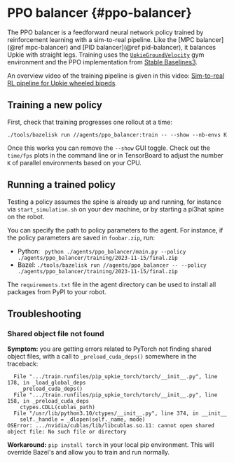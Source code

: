# PPO balancer {#ppo-balancer}

The PPO balancer is a feedforward neural network policy trained by reinforcement learning with a sim-to-real pipeline. Like the [MPC balancer](@ref mpc-balancer) and [PID balancer](@ref pid-balancer), it balances Upkie with straight legs. Training uses the <code><a href="https://upkie.github.io/upkie/classupkie_1_1envs_1_1upkie__ground__velocity_1_1UpkieGroundVelocity.html">UpkieGroundVelocity</a></code> gym environment and the PPO implementation from [Stable Baselines3](https://stable-baselines3.readthedocs.io/en/master/modules/ppo.html).

An overview video of the training pipeline is given in this video: [Sim-to-real RL pipeline for Upkie wheeled bipeds](https://www.youtube.com/shorts/bvWgYso1dzI).

## Training a new policy

First, check that training progresses one rollout at a time:

```
./tools/bazelisk run //agents/ppo_balancer:train -- --show --nb-envs K
```

Once this works you can remove the ``--show`` GUI toggle. Check out the `time/fps` plots in the command line or in TensorBoard to adjust the number `K` of parallel environments based on your CPU.

## Running a trained policy

Testing a policy assumes the spine is already up and running, for instance via ``start_simulation.sh`` on your dev machine, or by starting a pi3hat spine on the robot.

You can specify the path to policy parameters to the agent. For instance, if the policy parameters are saved in `foobar.zip`, run:

- Python: `` python ./agents/ppo_balancer/main.py --policy ./agents/ppo_balancer/training/2023-11-15/final.zip``
- Bazel: ``./tools/bazelisk run //agents/ppo_balancer -- --policy ./agents/ppo_balancer/training/2023-11-15/final.zip``

The `requirements.txt` file in the agent directory can be used to install all packages from PyPI to your robot.

## Troubleshooting

### Shared object file not found

**Symptom:** you are getting errors related to PyTorch not finding shared object files, with a call to ``_preload_cuda_deps()`` somewhere in the traceback:

```
  File ".../train.runfiles/pip_upkie_torch/torch/__init__.py", line 178, in _load_global_deps
    _preload_cuda_deps()
  File ".../train.runfiles/pip_upkie_torch/torch/__init__.py", line 158, in _preload_cuda_deps
    ctypes.CDLL(cublas_path)
  File "/usr/lib/python3.10/ctypes/__init__.py", line 374, in __init__
    self._handle = _dlopen(self._name, mode)
OSError: .../nvidia/cublas/lib/libcublas.so.11: cannot open shared object file: No such file or directory
```

**Workaround:** ``pip install torch`` in your local pip environment. This will override Bazel's and allow you to train and run normally.
